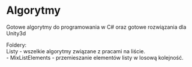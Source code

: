 # Algorytmy
Gotowe algorytmy do programowania w C# oraz gotowe rozwiązania dla Unity3d

Foldery: <br>
Listy - wszelkie algorytmy związane z pracami na liście. <br>
      - MixListElements - przemieszanie elementów listy w losową kolejność.
        <br/>
<br/>
